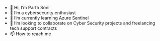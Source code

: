 - 👋 Hi, I’m Parth Soni
- 👀 I’m a cybersecurity enthusiast
- 🌱 I’m currently learning Azure Sentinel
- 💞️ I’m looking to collaborate on Cyber Security projects and freelancing tech support contracts
- 📫 How to reach me 

<!---
Parthsoni512/Parthsoni512 is a ✨ special ✨ repository because its `README.md` (this file) appears on your GitHub profile.
You can click the Preview link to take a look at your changes.
--->
